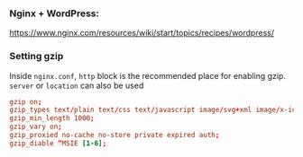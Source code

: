 ### Nginx + WordPress:
https://www.nginx.com/resources/wiki/start/topics/recipes/wordpress/

### Setting gzip
Inside `nginx.conf`, `http` block is the recommended place for enabling gzip. `server` or `location` can also be used
```conf
gzip on;
gzip_types text/plain text/css text/javascript image/svg+xml image/x-icon application/javascript application/x-javascript;
gzip_min_length 1000;
gzip_vary on;
gzip_proxied no-cache no-store private expired auth;
gzip_diable “MSIE [1-6];
```